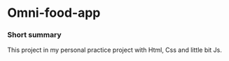 # Omni-food-app

### Short summary 
This project in my personal practice project with Html, Css and  little bit Js.


